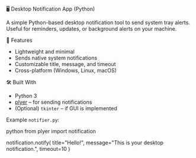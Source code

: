 🖥️ Desktop Notification App (Python)

A simple Python-based desktop notification tool to send system tray alerts. Useful for reminders, updates, or background alerts on your machine.

📌 Features

* Lightweight and minimal
* Sends native system notifications
* Customizable title, message, and timeout
* Cross-platform (Windows, Linux, macOS)

🛠️ Built With

* Python 3
* [plyer](https://github.com/kivy/plyer) – for sending notifications
* (Optional) `tkinter` – if GUI is implemented


Example `notifier.py`:

python
from plyer import notification

notification.notify(
    title="Hello!",
    message="This is your desktop notification.",
    timeout=10
)


